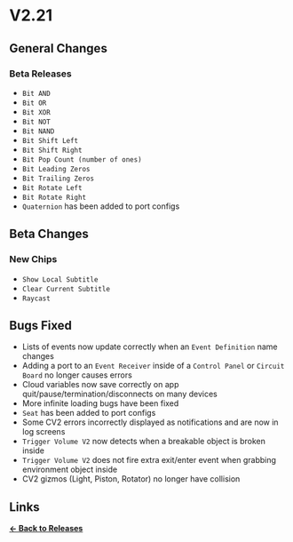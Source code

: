 # V2.21

## General Changes

### Beta Releases

- `Bit AND`
- `Bit OR`
- `Bit XOR`
- `Bit NOT`
- `Bit NAND`
- `Bit Shift Left`
- `Bit Shift Right`
- `Bit Pop Count (number of ones)`
- `Bit Leading Zeros`
- `Bit Trailing Zeros`
- `Bit Rotate Left`
- `Bit Rotate Right`
- `Quaternion` has been added to port configs

## Beta Changes

### New Chips

- `Show Local Subtitle`
- `Clear Current Subtitle`
- `Raycast`

## Bugs Fixed

- Lists of events now update correctly when an `Event Definition` name changes
- Adding a port to an `Event Receiver` inside of a `Control Panel` or `Circuit Board` no longer causes errors
- Cloud variables now save correctly on app quit/pause/termination/disconnects on many devices
- More infinite loading bugs have been fixed
- `Seat` has been added to port configs
- Some CV2 errors incorrectly displayed as notifications and are now in log screens
- `Trigger Volume V2` now detects when a breakable object is broken inside
- `Trigger Volume V2` does not fire extra exit/enter event when grabbing environment object inside
- CV2 gizmos (Light, Piston, Rotator) no longer have collision

## Links

**[<- Back to Releases](/releases/)**
